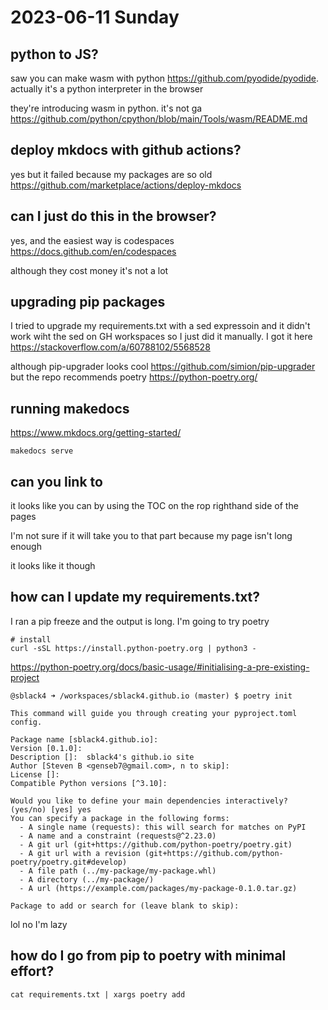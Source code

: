 # 2023-06-11 Sunday

## python to JS?

saw you can make wasm with python https://github.com/pyodide/pyodide. actually it's a python interpreter in the browser

they're introducing wasm in python. it's not ga https://github.com/python/cpython/blob/main/Tools/wasm/README.md

## deploy mkdocs with github actions?
yes but it failed because my packages are so old
https://github.com/marketplace/actions/deploy-mkdocs

## can I just do this in the browser?
yes, and the easiest way is codespaces https://docs.github.com/en/codespaces

although they cost money it's not a lot

## upgrading pip packages

I tried to upgrade my requirements.txt with a sed expressoin and it didn't work wiht the sed on GH workspaces so I just did it manually. I got it here https://stackoverflow.com/a/60788102/5568528

although pip-upgrader looks cool https://github.com/simion/pip-upgrader but the repo recommends poetry https://python-poetry.org/

## running makedocs

https://www.mkdocs.org/getting-started/


```
makedocs serve
```

## can you link to 
it looks like you can by using the TOC on the rop righthand side of the pages

I'm not sure if it will take you to that part because my page isn't long enough

it looks like it though 

## how can I update my requirements.txt?

I ran a pip freeze and the output is long. I'm going to try poetry

```
# install 
curl -sSL https://install.python-poetry.org | python3 -
```

https://python-poetry.org/docs/basic-usage/#initialising-a-pre-existing-project

```
@sblack4 ➜ /workspaces/sblack4.github.io (master) $ poetry init

This command will guide you through creating your pyproject.toml config.

Package name [sblack4.github.io]:  
Version [0.1.0]:  
Description []:  sblack4's github.io site
Author [Steven B <genseb7@gmail.com>, n to skip]:  
License []:  
Compatible Python versions [^3.10]:  

Would you like to define your main dependencies interactively? (yes/no) [yes] yes
You can specify a package in the following forms:
  - A single name (requests): this will search for matches on PyPI
  - A name and a constraint (requests@^2.23.0)
  - A git url (git+https://github.com/python-poetry/poetry.git)
  - A git url with a revision (git+https://github.com/python-poetry/poetry.git#develop)
  - A file path (../my-package/my-package.whl)
  - A directory (../my-package/)
  - A url (https://example.com/packages/my-package-0.1.0.tar.gz)

Package to add or search for (leave blank to skip):
```

lol no I'm lazy

## how do I go from pip to poetry with minimal effort? 

```
cat requirements.txt | xargs poetry add
```
